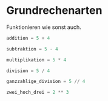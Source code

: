 # Grundrechenarten
Funktionieren wie sonst auch.

```python
addition = 5 + 4

subtraktion = 5 - 4

multiplikation = 5 * 4

division = 5 / 4

ganzzahlige_division = 5 // 4

zwei_hoch_drei = 2 ** 3
```
